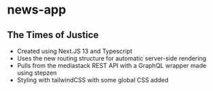 # news-app
## The Times of Justice
- Created using Next.JS 13 and Typescript
- Uses the new routing structure for automatic server-side rendering
- Pulls from the mediastack REST API with a GraphQL wrapper made using stepzen
- Styling with tailwindCSS with some global CSS added
